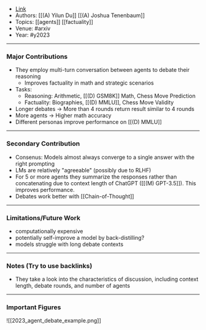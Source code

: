 - [Link](http://arxiv.org/abs/2305.14325)
- Authors: [[(A) Yilun Du]] [[(A) Joshua Tenenbaum]]
- Topics: [[agents]] [[factuality]]
- Venue: #arxiv
- Year: #y2023

---
### Major Contributions

- They employ multi-turn conversation between agents to debate their reasoning
	- Improves factuality in math and strategic scenarios
- Tasks: 
	- Reasoning: Arithmetic, [[(D) GSM8K]] Math, Chess Move Prediction
	- Factuality: Biographies, [[(D) MMLU]], Chess Move Validity
- Longer debates -> More than 4 rounds return result similar to 4 rounds
- More agents -> Higher math accuracy
- Different personas improve performance on [[(D) MMLU]]

---
### Secondary Contribution

- Consenus: Models almost always converge to a single answer with the right prompting
- LMs are relatively "agreeable" (possibly due to RLHF)
- For 5 or more agents they summarize the responses rather than concatenating due to context length of ChatGPT ([[(M) GPT-3.5]]). This improves performance.
- Debates work better with [[Chain-of-Thought]]

---
### Limitations/Future Work

- computationally expensive
- potentially self-improve a model by back-distilling?
- models struggle with long debate contexts

---
### Notes (Try to use backlinks)

- They take a look into the characteristics of discussion, including context length, debate rounds, and number of agents

---
### Important Figures

![[2023_agent_debate_example.png]]